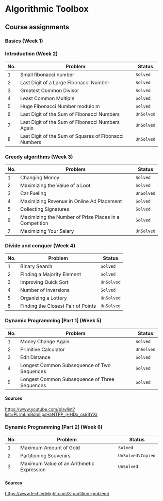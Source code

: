 # Algorithmic Toolbox

## Course assignments

### Basics (Week 1)

### Introduction (Week 2)

|No.    |Problem    |Status|
| --- | --- |--- |
|1    |Small fibonacci number    |``Solved``
|2    |Last Digit of a Large Fibonacci Number    |``Solved``
|3    |Greatest Common Divisor    |`Solved`
|4    |Least Common Multiple    |`Solved`
|5    |Huge Fibonacci Number modulo m    |`Solved`
|6    |Last Digit of the Sum of Fibonacci Numbers    |`UnSolved`
|7    |Last Digit of the Sum of Fibonacci Numbers Again    |`UnSolved`
|8    |Last Digit of the Sum of Squares of Fibonacci Numbers    |`UnSolved`

### Greedy algorithms (Week 3)

|No.    |Problem    |Status|
| --- | --- |--- |
|1    |Changing Money    |`Solved`
|2    |Maximizing the Value of a Loot    |`Solved`
|3    |Car Fueling    |`UnSolved`
|4    |Maximizing Revenue in Online Ad Placement    |`Solved`
|5    |Collecting Signatures    |`Solved`
|6    |Maximizing the Number of Prize Places in a Competition    |`Solved`
|7    |Maximizing Your Salary    |`UnSolved`

### Divide and conquer (Week 4)

|No.    |Problem    |Status|
| --- | --- |--- |
|1    |Binary Search    |`Solved`
|2    |Finding a Majority Element    |`Solved`
|3    |Improving Quick Sort    |`UnSolved`
|4    |Number of Inversions    |`Solved`
|5    |Organizing a Lottery    |`UnSolved`
|6    |Finding the Closest Pair of Points    |`UnSolved`

### Dynamic Programming [Part 1] (Week 5)

|No.    |Problem    |Status|
| --- | --- |--- |
|1    |Money Change Again    |`Solved`
|2    |Primitive Calculator    |`UnSolved`
|3    |Edit Distance    |`Solved`
|4    |Longest Common Subsequence of Two Sequences    |`Solved`
|5    |Longest Common Subsequence of Three Sequences    |`Solved`

#### Sources

https://www.youtube.com/playlist?list=PLrmLmBdmIlpsHaNTPP_jHHDx_os9ItYXr

### Dynamic Programming [Part 2] (Week 6)

|No.    |Problem    |Status|
| --- | --- |--- |
|1    |Maximum Amount of Gold    |`Solved`
|2    |Partitioning Souvenirs    |`UnSolved\Copied`
|3    |Maximum Value of an Arithmetic Expression    |`UnSolved`

#### Sources

https://www.techiedelight.com/3-partition-problem/
